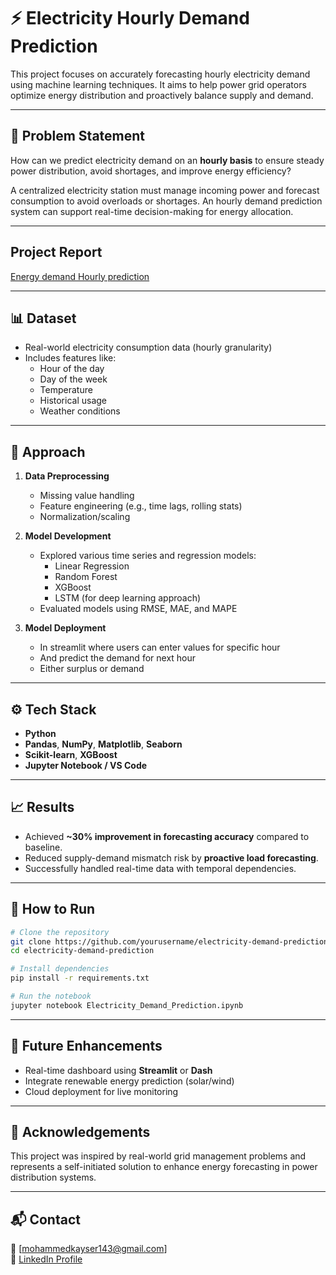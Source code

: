 # ⚡ Electricity Hourly Demand Prediction

This project focuses on accurately forecasting hourly electricity demand using machine learning techniques. It aims to help power grid operators optimize energy distribution and proactively balance supply and demand.

---

## 📌 Problem Statement

How can we predict electricity demand on an **hourly basis** to ensure steady power distribution, avoid shortages, and improve energy efficiency?

A centralized electricity station must manage incoming power and forecast consumption to avoid overloads or shortages. An hourly demand prediction system can support real-time decision-making for energy allocation.

---

## Project Report 

[Energy demand Hourly prediction](https://drive.google.com/file/d/1b6ICx0mDXsNKpDGFgWnCqpUsDfQQk7sU/view?usp=sharing)

---

## 📊 Dataset

- Real-world electricity consumption data (hourly granularity)
- Includes features like:
  - Hour of the day
  - Day of the week
  - Temperature
  - Historical usage
  - Weather conditions

---

## 🧠 Approach

1. **Data Preprocessing**
   - Missing value handling
   - Feature engineering (e.g., time lags, rolling stats)
   - Normalization/scaling

2. **Model Development**
   - Explored various time series and regression models:
     - Linear Regression
     - Random Forest
     - XGBoost
     - LSTM (for deep learning approach)
   - Evaluated models using RMSE, MAE, and MAPE

3. **Model Deployment**
   - In streamlit where users can enter values for specific hour 
   - And predict the demand for next hour
   - Either surplus or demand 

---

## ⚙️ Tech Stack

- **Python**
- **Pandas**, **NumPy**, **Matplotlib**, **Seaborn**
- **Scikit-learn**, **XGBoost**
- **Jupyter Notebook / VS Code**

---

## 📈 Results

- Achieved **~30% improvement in forecasting accuracy** compared to baseline.
- Reduced supply-demand mismatch risk by **proactive load forecasting**.
- Successfully handled real-time data with temporal dependencies.

---

## 🚀 How to Run

```bash
# Clone the repository
git clone https://github.com/yourusername/electricity-demand-prediction.git
cd electricity-demand-prediction

# Install dependencies
pip install -r requirements.txt

# Run the notebook
jupyter notebook Electricity_Demand_Prediction.ipynb
```
---

## 📌 Future Enhancements

- Real-time dashboard using **Streamlit** or **Dash**
- Integrate renewable energy prediction (solar/wind)
- Cloud deployment for live monitoring

---

## 🤝 Acknowledgements

This project was inspired by real-world grid management problems and represents a self-initiated solution to enhance energy forecasting in power distribution systems.

---

## 📬 Contact

📧 [mohammedkayser143@gmail.com]  
🔗 [LinkedIn Profile](https://www.linkedin.com/in/mohammedkayser/)

